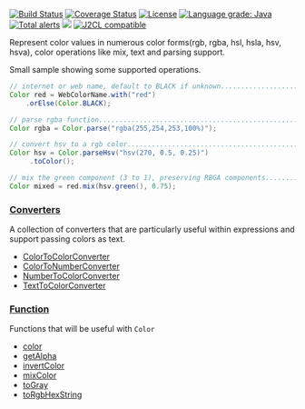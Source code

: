 [![Build Status](https://github.com/mP1/walkingkooka-color/actions/workflows/build.yaml/badge.svg)](https://github.com/mP1/walkingkooka-color/actions/workflows/build.yaml/badge.svg)
[![Coverage Status](https://coveralls.io/repos/github/mP1/walkingkooka-color/badge.svg?branch=master)](https://coveralls.io/github/mP1/walkingkooka-color?branch=master)
[![License](https://img.shields.io/badge/License-Apache%202.0-blue.svg)](https://opensource.org/licenses/Apache-2.0)
[![Language grade: Java](https://img.shields.io/lgtm/grade/java/g/mP1/walkingkooka-color.svg?logo=lgtm&logoWidth=18)](https://lgtm.com/projects/g/mP1/walkingkooka-color/context:java)
[![Total alerts](https://img.shields.io/lgtm/alerts/g/mP1/walkingkooka-color.svg?logo=lgtm&logoWidth=18)](https://lgtm.com/projects/g/mP1/walkingkooka-color/alerts/)
![](https://tokei.rs/b1/github/mP1/walkingkooka-color)
[![J2CL compatible](https://img.shields.io/badge/J2CL-compatible-brightgreen.svg)](https://github.com/mP1/j2cl-central)



Represent color values in numerous color forms(rgb, rgba, hsl, hsla, hsv, hsva), color operations like mix, text and parsing support.

Small sample showing some supported operations.


```java
// internet or web name, default to BLACK if unknown....................
Color red = WebColorName.with("red")
	.orElse(Color.BLACK);

// parse rgba function....................................................
Color rgba = Color.parse("rgba(255,254,253,100%)");

// convert hsv to a rgb color.............................................
Color hsv = Color.parseHsv("hsv(270, 0.5, 0.25)")
     .toColor();

// mix the green component (3 to 1), preserving RBGA components...........
Color mixed = red.mix(hsv.green(), 0.75);

```

### [Converters](https://github.com/mP1/walkingkooka-convert/blob/master/src/main/java/walkingkooka/convert/Converter.java)

A collection of converters that are particularly useful within expressions and support passing colors as text.

- [ColorToColorConverter](https://github.com/mP1/walkingkooka-color/blob/master/src/main/java/walkingkooka/color/convert/ColorToColorConverter.java)
- [ColorToNumberConverter](https://github.com/mP1/walkingkooka-color/blob/master/src/main/java/walkingkooka/color/convert/ColorToNumberConverter.java)
- [NumberToColorConverter](https://github.com/mP1/walkingkooka-color/blob/master/src/main/java/walkingkooka/color/convert/NumberToColorConverter.java)
- [TextToColorConverter](https://github.com/mP1/walkingkooka-color/blob/master/src/main/java/walkingkooka/color/convert/TextToColorConverter.java)

### [Function](https://github.com/mP1/walkingkooka-convert/blob/master/src/main/java/walkingkooka/convert/Converter.java)

Functions that will be useful with `Color`

- [color](https://github.com/mP1/walkingkooka-color/blob/master/src/main/java/walkingkooka/color/expression/function/ColorExpressionFunctionColor.java)
- [getAlpha](https://github.com/mP1/walkingkooka-color/blob/master/src/main/java/walkingkooka/color/expression/function/ColorExpressionFunctionGetAlpha.java)
- [invertColor](https://github.com/mP1/walkingkooka-color/blob/master/src/main/java/walkingkooka/color/expression/function/ColorExpressionFunctionInvertColor.java)
- [mixColor](https://github.com/mP1/walkingkooka-color/blob/master/src/main/java/walkingkooka/color/expression/function/ColorExpressionFunctionMixColor.java)
- [toGray](https://github.com/mP1/walkingkooka-color/blob/master/src/main/java/walkingkooka/color/expression/function/ColorExpressionFunctionRgbColorToGray.java)
- [toRgbHexString](https://github.com/mP1/walkingkooka-color/blob/master/src/main/java/walkingkooka/color/expression/function/ColorExpressionFunctionToRgbHexString.java)
